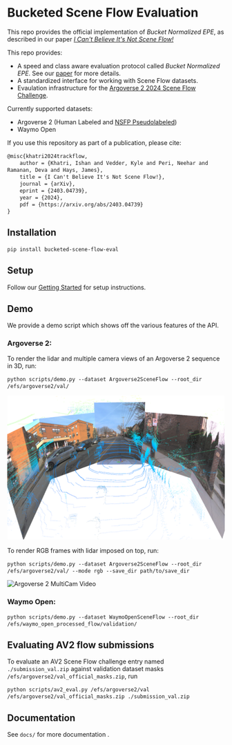 # Bucketed Scene Flow Evaluation

This repo provides the official implementation of _Bucket Normalized EPE_, as described in our paper [_I Can't Believe It's Not Scene Flow!_](https://vedder.io/trackflow.html)

This repo provides:
 - A speed and class aware evaluation protocol called _Bucket Normalized EPE_. See our [paper](https://vedder.io/trackflow.html) for more details.
 - A standardized interface for working with Scene Flow datasets.
 - Evaulation infrastructure for the [Argoverse 2 2024 Scene Flow Challenge](https://eval.ai/web/challenges/challenge-page/2210/overview).

Currently supported datasets:

 - Argoverse 2 (Human Labeled and [NSFP Pseudolabeled](https://github.com/kylevedder/BucketedSceneFlowEval/blob/master/docs/GETTING_STARTED.md#argoverse-2-nsfp-pseudolabels-new))
 - Waymo Open


If you use this repository as part of a publication, please cite:

```
@misc{khatri2024trackflow,
    author = {Khatri, Ishan and Vedder, Kyle and Peri, Neehar and Ramanan, Deva and Hays, James},
    title = {I Can't Believe It's Not Scene Flow!},
    journal = {arXiv},
    eprint = {2403.04739},
    year = {2024},
    pdf = {https://arxiv.org/abs/2403.04739}
}
```

## Installation

```
pip install bucketed-scene-flow-eval
```

## Setup

Follow our [Getting Started](docs/GETTING_STARTED.md) for setup instructions.

## Demo

We provide a demo script which shows off the various features of the API.

### Argoverse 2:

To render the lidar and multiple camera views of an Argoverse 2 sequence in 3D, run:

```
python scripts/demo.py --dataset Argoverse2SceneFlow --root_dir /efs/argoverse2/val/
```

![Argoverse 2 MultiCam](docs/imgs/av2_multicam.png)

To render RGB frames with lidar imposed on top, run:

```
python scripts/demo.py --dataset Argoverse2SceneFlow --root_dir /efs/argoverse2/val/ --mode rgb --save_dir path/to/save_dir
```

![Argoverse 2 MultiCam Video](docs/imgs/av2_multicam_video.gif)

### Waymo Open:

```
python scripts/demo.py --dataset WaymoOpenSceneFlow --root_dir /efs/waymo_open_processed_flow/validation/
```

## Evaluating AV2 flow submissions

To evaluate an AV2 Scene Flow challenge entry named `./submission_val.zip` against validation dataset masks `/efs/argoverse2/val_official_masks.zip`, run

```
python scripts/av2_eval.py /efs/argoverse2/val /efs/argoverse2/val_official_masks.zip ./submission_val.zip
```

## Documentation

See `docs/` for more documentation .
